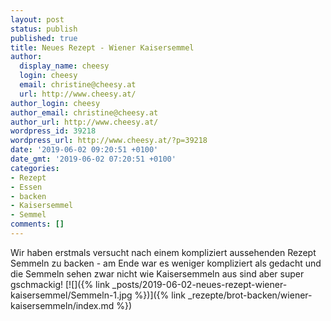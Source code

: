 ```yaml
---
layout: post
status: publish
published: true
title: Neues Rezept - Wiener Kaisersemmel
author:
  display_name: cheesy
  login: cheesy
  email: christine@cheesy.at
  url: http://www.cheesy.at/
author_login: cheesy
author_email: christine@cheesy.at
author_url: http://www.cheesy.at/
wordpress_id: 39218
wordpress_url: http://www.cheesy.at/?p=39218
date: '2019-06-02 09:20:51 +0100'
date_gmt: '2019-06-02 07:20:51 +0100'
categories:
- Rezept
- Essen
- backen
- Kaisersemmel
- Semmel
comments: []
---
```

Wir haben erstmals versucht nach einem kompliziert aussehenden Rezept Semmeln zu backen - am Ende war es weniger kompliziert als gedacht und die Semmeln sehen zwar nicht wie Kaisersemmeln aus sind aber super gschmackig!
[![]({% link _posts/2019-06-02-neues-rezept-wiener-kaisersemmel/Semmeln-1.jpg %})]({% link _rezepte/brot-backen/wiener-kaisersemmeln/index.md %})
